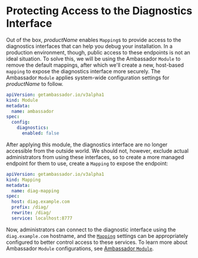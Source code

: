 # Protecting Access to the Diagnostics Interface

Out of the box, $productName$ enables `Mapping`s to provide access to the diagnostics
interfaces that can help you debug your installation. In a production environment, though,
public access to these endpoints is not an ideal situation.  To solve this, we will be
using the Ambassador `Module` to remove the default mappings, after which we'll create a
new, host-based `mapping` to expose the diagnostics interface more securely.  The 
Ambassador `Module` applies system-wide configuration settings for $productName$ to follow.

```yaml
apiVersion: getambassador.io/v3alpha1
kind: Module
metadata:
  name: ambassador
spec:
  config:
    diagnostics:
      enabled: false
```

After applying this module, the diagnostics interface are no longer accessible from
the outside world. We should not, however, exclude actual administrators from using 
these interfaces, so to create a more managed endpoint for them to use, create a
`Mapping` to expose the endpoint:

```yaml
apiVersion: getambassador.io/v3alpha1
kind: Mapping
metadata:
  name: diag-mapping
spec:
  host: diag.example.com
  prefix: /diag/
  rewrite: /diag/
  service: localhost:8777
```

Now, administrators can connect to the diagnostic interface using the `diag.example.com`
hostname, and the [`Mapping`](../../topics/using/intro-mappings) settings can
be appropriately configured to better control access to these services.  To learn more
about Ambassador `Module` configurations, see [Ambassador `Module`](../../topics/running/ambassador).
